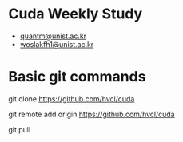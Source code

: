 Cuda Weekly Study
====
* quantm@unist.ac.kr
* woslakfh1@unist.ac.kr

Basic git commands
=======
git clone https://github.com/hvcl/cuda

git remote add origin https://github.com/hvcl/cuda

git pull


